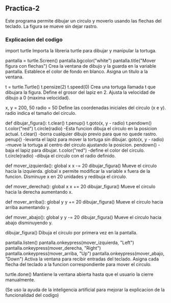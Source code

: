 ## Practica-2
Este programa permite dibujar un circulo y moverlo usando las flechas del teclado. La figura se mueve sin dejar rastro.

### Explicacion del codigo
import turtle
Importa la libreria turtle para dibujar y manipular la tortuga.

pantalla = turtle.Screen()
pantalla.bgcolor("white")
pantalla.title("Mover figura con flechas")
Crea la ventana de dibujo y la guarda en la variable pantalla.
Establece el color de fondo en blanco.
Asigna un titulo a la ventana.

t = turtle.Turtle()
t.pensize(2)
t.speed(0)
Crea una tortuga llamada t que dibujara la figura.
Define el grosor del lapiz en 2.
Ajusta la velocidad de dibujo a 0 (maxima velocidad).

x, y = 200, 50
radio = 50
Define las coordenadas iniciales del circulo (x e y).
radio indica el tamaño del circulo.

def dibujar_figura():
t.clear()
t.penup()
t.goto(x, y - radio)
t.pendown()
t.color("red")
t.circle(radio) -Esta funcion dibuja el circulo en la posicion actual.
t.clear() -borra cualquier dibujo previo para que no quede rastro.
penup() -levanta el lapiz para mover la tortuga sin dibujar.
goto(x, y - radio) -mueve la tortuga al centro del circulo ajustando la posicion.
pendown() -baja el lapiz para dibujar.
t.color("red") -define el color del circulo.
t.circle(radio) -dibuja el circulo con el radio definido.

def mover_izquierda():
global x
x -= 20
dibujar_figura()
Mueve el circulo hacia la izquierda.
global x permite modificar la variable x fuera de la funcion.
Disminuye x en 20 unidades y redibuja el circulo.

def mover_derecha():
global x
x += 20
dibujar_figura()
Mueve el circulo hacia la derecha aumentando x.

def mover_arriba():
global y
y += 20
dibujar_figura()
Mueve el circulo hacia arriba aumentando y.

def mover_abajo():
global y
y -= 20
dibujar_figura()
Mueve el circulo hacia abajo disminuyendo y.

dibujar_figura()
Dibuja el circulo por primera vez en la pantalla.

pantalla.listen()
pantalla.onkeypress(mover_izquierda, "Left")
pantalla.onkeypress(mover_derecha, "Right")
pantalla.onkeypress(mover_arriba, "Up")
pantalla.onkeypress(mover_abajo, "Down")
Activa la ventana para recibir entradas del teclado.
Asigna cada flecha del teclado a la funcion correspondiente para mover el circulo.

turtle.done()
Mantiene la ventana abierta hasta que el usuario la cierre manualmente.

(Se uso la ayuda de la inteligencia artificial para mejorar la explicacion de la funcionalidad del codigo)